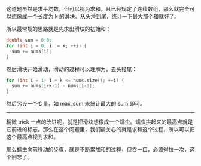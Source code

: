 这道题虽然是求平均数，但可以视为求和。且已经规定了连续数组，那么就完全可以想像成一个长度为 k 的滑块。从头滑到尾，统计一下最大那个和就好了。

所以最常规的思路就是先求出滑块的初始和：

```cpp
double sum = 0.0;
for (int i = 0; i != k; ++i) {
  sum += nums[i];
}
```

然后滑块开始滑动，滑动的过程可以理解为，去头接尾：

```cpp
for (int i = 1; i + k <= nums.size(); ++i) {
  sum += nums[i+k-1] - nums[i-1];
}
```

然后另设一个变量，如 max_sum 来统计最大的 sum 即可。

----

稍微 trick 一点的改进呢，就是把滑块想像成一个蠕虫。蠕虫拱起来的最高点就是它前进的标志。那么在这个问题里，我们最关心的就是求和这个过程，所以可以把这个最高点视为求和。

那么蠕虫向前移动的步骤，就是不断累加和的过程，但吞一口，必须得拉一次，这个别忘了。
